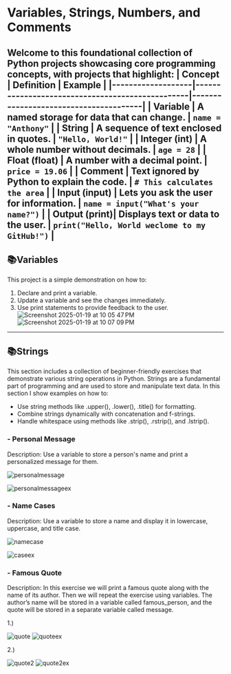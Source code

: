 # **Variables, Strings, Numbers, and Comments**
Welcome to this foundational collection of Python projects showcasing core programming concepts, with projects that highlight: 
| **Concept**       | **Definition**                                   | **Example**                          |
|-------------------|-------------------------------------------------|---------------------------------------|
| **Variable**      | A named storage for data that can change.       | `name = "Anthony"`                   |
| **String**        | A sequence of text enclosed in quotes.          | `"Hello, World!"`                    |
| **Integer (int)** | A whole number without decimals.                | `age = 28`                           |
| **Float (float)** | A number with a decimal point.                  | `price = 19.06`                      |
| **Comment**       | Text ignored by Python to explain the code.     | `# This calculates the area`         |
| **Input (input)** | Lets you ask the user for information.          | `name = input("What's your name?")`  |
| **Output (print)**| Displays text or data to the user.              | `print("Hello, World weclome to my GitHub!")`             |
---
<h2>📚Variables</h2>

This project is a simple demonstration on how to:
1. Declare and print a variable.
2. Update a variable and see the changes immediately.
3. Use print statements to provide feedback to the user.
![Screenshot 2025-01-19 at 10 05 47 PM](https://github.com/user-attachments/assets/7514f0a6-8a24-40d8-9a30-dae76ae22b42)
![Screenshot 2025-01-19 at 10 07 09 PM](https://github.com/user-attachments/assets/4a767542-77e0-4722-b8b9-e674b29bec06)
---
<h2>📚Strings</h2>

This section includes a collection of beginner-friendly exercises that demonstrate various string operations in Python. Strings are a fundamental part of programming and are used to store and manipulate text data. In this section I show examples on how to:
- Use string methods like .upper(), .lower(), .title() for formatting.
- Combine strings dynamically with concatenation and f-strings.
- Handle whitespace using methods like .strip(), .rstrip(), and .lstrip().

<h3>- Personal Message</h3>
Description: Use a variable to store a person's name and print a personalized message for them.
  
![personalmessage](https://github.com/user-attachments/assets/a369558e-30d6-45f6-b910-ae2f85a3ded0)

![personalmessageex](https://github.com/user-attachments/assets/c59103a7-5fef-4934-aee3-6618b173f2ff)
<h3>- Name Cases</h3>
Description: Use a variable to store a name and display it in lowercase, uppercase, and title case.

![namecase](https://github.com/user-attachments/assets/605be14f-9789-4b47-841e-e536379cef16)

![caseex](https://github.com/user-attachments/assets/b7220576-a92f-47a5-81c8-dfebeb997da1)
<h3>- Famous Quote</h3>
Description: In this exercise we will print a famous quote along with the name of its author. Then we will repeat the exercise using variables. The author’s name will be stored in a variable called famous_person, and the quote will be stored in a separate variable called message. 

1.) 

![quote](https://github.com/user-attachments/assets/f196814a-86f3-48a6-84fc-dfe0127cf821)
![quoteex](https://github.com/user-attachments/assets/12b38948-6376-44be-9323-b9d991ec2507)

2.)

![quote2](https://github.com/user-attachments/assets/ab100289-bf50-40e3-8e49-6d9b46bf4bd7)
![quote2ex](https://github.com/user-attachments/assets/334101be-21c9-47c6-a2cf-d28e70fec8d8)

